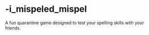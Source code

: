 # -i_mispeled_mispel
A fun quarantine game designed to test your spelling skills with your friends. 
